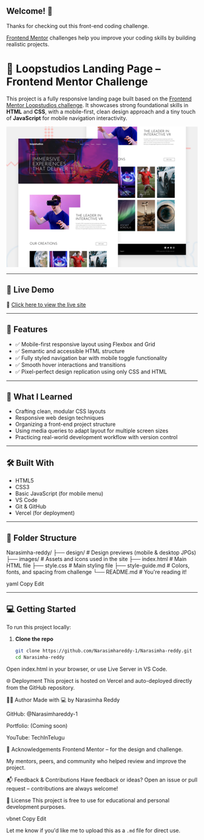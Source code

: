 

## Welcome! 👋

Thanks for checking out this front-end coding challenge.

[Frontend Mentor](https://www.frontendmentor.io) challenges help you improve your coding skills by building realistic projects.

# 🎯 Loopstudios Landing Page – Frontend Mentor Challenge

This project is a fully responsive landing page built based on the [Frontend Mentor Loopstudios challenge](https://www.frontendmentor.io/challenges/loopstudios-landing-page-N88J5Onjw). It showcases strong foundational skills in **HTML** and **CSS**, with a mobile-first, clean design approach and a tiny touch of **JavaScript** for mobile navigation interactivity.

![Loopstudios Desktop Preview](./design/desktop-preview.jpg)

---

## 🚀 Live Demo

🔗 [Click here to view the live site](https://narasimhareddy-1.vercel.app/)

---

## 📌 Features

- ✅ Mobile-first responsive layout using Flexbox and Grid
- ✅ Semantic and accessible HTML structure
- ✅ Fully styled navigation bar with mobile toggle functionality
- ✅ Smooth hover interactions and transitions
- ✅ Pixel-perfect design replication using only CSS and HTML

---

## 🧠 What I Learned

- Crafting clean, modular CSS layouts
- Responsive web design techniques
- Organizing a front-end project structure
- Using media queries to adapt layout for multiple screen sizes
- Practicing real-world development workflow with version control

---

## 🛠️ Built With

- HTML5
- CSS3
- Basic JavaScript (for mobile menu)
- VS Code
- Git & GitHub
- Vercel (for deployment)

---

## 📁 Folder Structure

Narasimha-reddy/
├── design/ # Design previews (mobile & desktop JPGs)
├── images/ # Assets and icons used in the site
├── index.html # Main HTML file
├── style.css # Main styling file
├── style-guide.md # Colors, fonts, and spacing from challenge
└── README.md # You're reading it!

yaml
Copy
Edit

---

## 💻 Getting Started

To run this project locally:

1. **Clone the repo**
   ```bash
   git clone https://github.com/Narasimhareddy-1/Narasimha-reddy.git
   cd Narasimha-reddy
Open index.html in your browser, or use Live Server in VS Code.

🌐 Deployment
This project is hosted on Vercel and auto-deployed directly from the GitHub repository.

👨‍💻 Author
Made with 💻 by Narasimha Reddy

GitHub: @Narasimhareddy-1

Portfolio: (Coming soon)

YouTube: TechInTelugu

🙌 Acknowledgements
Frontend Mentor – for the design and challenge.

My mentors, peers, and community who helped review and improve the project.

📬 Feedback & Contributions
Have feedback or ideas?
Open an issue or pull request – contributions are always welcome!

📄 License
This project is free to use for educational and personal development purposes.

vbnet
Copy
Edit

Let me know if you'd like me to upload this as a `.md` file for direct use.
